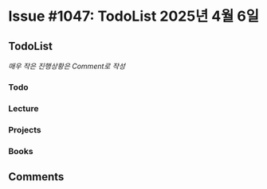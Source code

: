 # Issue #1047: TodoList 2025년 4월 6일

## TodoList

*매우 작은 진행상황은 Comment로 작성*

### Todo  

### Lecture

### Projects

### Books


## Comments

